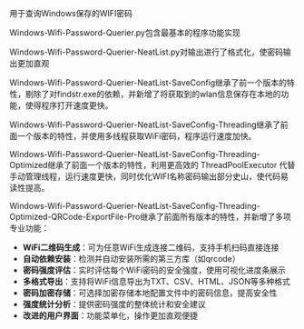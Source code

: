 用于查询Windows保存的WIFI密码

Windows-Wifi-Password-Querier.py包含最基本的程序功能实现

Windows-Wifi-Password-Querier-NeatList.py对输出进行了格式化，使密码输出更加直观

Windows-Wifi-Password-Querier-NeatList-SaveConfig继承了前一个版本的特性，剔除了对findstr.exe的依赖，并新增了将获取到的wlan信息保存在本地的功能，使得程序打开速度更快。

Windows-Wifi-Password-Querier-NeatList-SaveConfig-Threading继承了前面一个版本的特性，并使用多线程获取WiFi密码，程序运行速度加快。

Windows-Wifi-Password-Querier-NeatList-SaveConfig-Threading-Optimized继承了前面一个版本的特性，利用更高效的 ThreadPoolExecutor 代替手动管理线程，运行速度更快，同时优化WIFI名称密码输出部分史山，使代码易读性提高。

Windows-Wifi-Password-Querier-NeatList-SaveConfig-Threading-Optimized-QRCode-ExportFile-Pro继承了前面所有版本的特性，并新增了多项专业功能：
- **WiFi二维码生成**：可为任意WiFi生成连接二维码，支持手机扫码直接连接
- **自动依赖安装**：检测并自动安装所需的第三方库（如qrcode）
- **密码强度评估**：实时评估每个WiFi密码的安全强度，使用可视化进度条展示
- **多格式导出**：支持将WiFi信息导出为TXT、CSV、HTML、JSON等多种格式
- **密码加密存储**：可选择加密存储本地配置文件中的密码信息，提高安全性
- **强度统计分析**：提供密码强度的整体统计和安全建议
- **改进的用户界面**：功能菜单化，操作更加直观便捷
